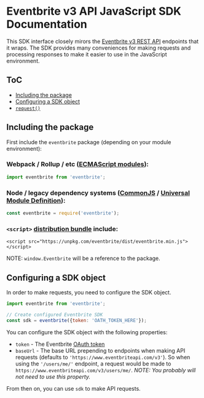 # Eventbrite v3 API JavaScript SDK Documentation

This SDK interface closely mirors the [Eventbrite v3 REST API](https://www.eventbrite.com/developer/v3/) endpoints that it wraps. The SDK provides many conveniences for making requests and processing responses to make it easier to use in the JavaScript environment.

## ToC

*   [Including the package](#including-the-package)
*   [Configuring a SDK object](#configuring-a-sdk-object)
*   [`request()`](./request.md)

## Including the package

First include the `eventbrite` package (depending on your module environment):

### Webpack / Rollup / etc ([ECMAScript modules](https://unpkg.com/eventbrite/lib/esm/)):

```js
import eventbrite from 'eventbrite';
```

### Node / legacy dependency systems ([CommonJS](https://unpkg.com/eventbrite/lib/cjs/) / [Universal Module Definition](https://unpkg.com/eventbrite/lib/umd/)):

```js
const eventbrite = require('eventbrite');
```

### `<script>` [distribution bundle](https://unpkg.com/eventbrite/dist/) include:

```
<script src="https://unpkg.com/eventbrite/dist/eventbrite.min.js"></script>
```

NOTE: `window.Eventbrite` will be a reference to the package.

## Configuring a SDK object

In order to make requests, you need to configure the SDK object.

```js
import eventbrite from 'eventbrite';

// Create configured Eventbrite SDK
const sdk = eventbrite({token: 'OATH_TOKEN_HERE'});
```

You can configure the SDK object with the following properties:

*   `token` - The Eventbrite [OAuth token](https://www.eventbrite.com/developer/v3/api_overview/authentication/#ebapi-getting-a-token)
*   `baseUrl` - The base URL prepending to endpoints when making API requests (defaults to `'https://www.eventbriteapi.com/v3'`). So when using the `'/users/me/'` endpoint, a request would be made to `https://www.eventbriteapi.com/v3/users/me/`. _NOTE: You probably will not need to use this property._

From then on, you can use `sdk` to make API requests.
